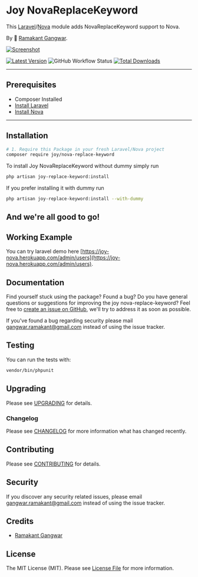 # Joy NovaReplaceKeyword

This [Laravel](https://laravel.com/)/[Nova](https://nova.devdojo.com/) module adds NovaReplaceKeyword support to Nova.

By 🐼 [Ramakant Gangwar](https://github.com/rxcod9).

[![Screenshot](https://raw.githubusercontent.com/rxcod9/joy-nova-replace-keyword/main/cover.jpg)](https://joy-nova.herokuapp.com/)

[![Latest Version](https://img.shields.io/github/v/release/rxcod9/joy-nova-replace-keyword?style=flat-square)](https://github.com/rxcod9/joy-nova-replace-keyword/releases)
![GitHub Workflow Status](https://img.shields.io/github/workflow/status/rxcod9/joy-nova-replace-keyword/run-tests?label=tests)
[![Total Downloads](https://img.shields.io/packagist/dt/joy/nova-replace-keyword.svg?style=flat-square)](https://packagist.org/packages/joy/nova-replace-keyword)

---

## Prerequisites

*   Composer Installed
*   [Install Laravel](https://laravel.com/docs/installation)
*   [Install Nova](https://github.com/the-control-group/nova)

---

## Installation

```bash
# 1. Require this Package in your fresh Laravel/Nova project
composer require joy/nova-replace-keyword
```
To install Joy NovaReplaceKeyword without dummy simply run

```bash
php artisan joy-replace-keyword:install
```

If you prefer installing it with dummy run

```bash
php artisan joy-replace-keyword:install --with-dummy
```

And we're all good to go!
---


## Working Example

You can try laravel demo here [https://joy-nova.herokuapp.com/admin/users](https://joy-nova.herokuapp.com/admin/users).

## Documentation

Find yourself stuck using the package? Found a bug? Do you have general questions or suggestions for improving the joy nova-replace-keyword? Feel free to [create an issue on GitHub](https://github.com/rxcod9/joy-nova-replace-keyword/issues), we'll try to address it as soon as possible.

If you've found a bug regarding security please mail [gangwar.ramakant@gmail.com](mailto:gangwar.ramakant@gmail.com) instead of using the issue tracker.

## Testing

You can run the tests with:

```bash
vendor/bin/phpunit
```

## Upgrading

Please see [UPGRADING](UPGRADING.md) for details.

### Changelog

Please see [CHANGELOG](CHANGELOG.md) for more information what has changed recently.

## Contributing

Please see [CONTRIBUTING](CONTRIBUTING.md) for details.

## Security

If you discover any security related issues, please email [gangwar.ramakant@gmail.com](mailto:gangwar.ramakant@gmail.com) instead of using the issue tracker.

## Credits

- [Ramakant Gangwar](https://github.com/rxcod9)

## License

The MIT License (MIT). Please see [License File](LICENSE.md) for more information.
